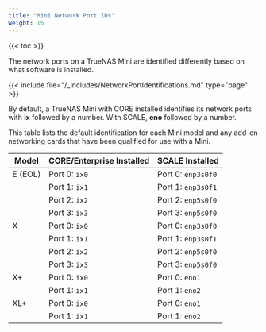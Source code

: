 ```yaml
---
title: "Mini Network Port IDs"
weight: 15
---
```


{{< toc >}}

The network ports on a TrueNAS Mini are identified differently based on what software is installed.

{{< include file="/_includes/NetworkPortIdentifications.md" type="page" >}}

By default, a TrueNAS Mini with CORE installed identifies its network ports with **ix** followed by a number.
With SCALE, **eno** followed by a number.

This table lists the default identification for each Mini model and any add-on networking cards that have been qualified for use with a Mini.

| Model | CORE/Enterprise Installed | SCALE Installed |
|-------|---------------------------|-----------------|
| E (EOL)     | Port 0: `ix0` | Port 0: `enp3s0f0` |
|       | Port 1: `ix1` | Port 1: `enp3s0f1` |
|       | Port 2: `ix2` | Port 2: `enp5s0f0` |
|       | Port 3: `ix3` | Port 3: `enp5s0f0` |
| X     | Port 0: `ix0` | Port 0: `enp3s0f0` |
|       | Port 1: `ix1` | Port 1: `enp3s0f1` |
|       | Port 2: `ix2` | Port 2: `enp5s0f0` |
|       | Port 3: `ix3` | Port 3: `enp5s0f0` |
| X+    | Port 0: `ix0` | Port 0: `eno1` |
|       | Port 1: `ix1` | Port 1: `eno2` |
| XL+    | Port 0: `ix0` | Port 0: `eno1` |
|       | Port 1: `ix1` | Port 1: `eno2` |
